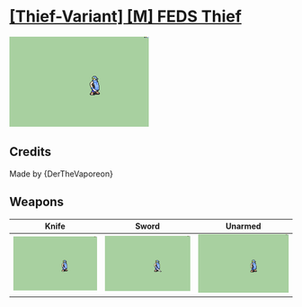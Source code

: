 # [\[Thief-Variant\] \[M\] FEDS Thief](../%5BThief-Variant%5D%20%5BM%5D%20FEDS%20Thief)

<img src="./1.%20Knife/Knife_000.png" alt="[Thief-Variant] [M] FEDS Thief standing" />

## Credits

Made by {DerTheVaporeon}

## Weapons


|Knife |Sword |Unarmed |
|  :---: | :---: | :---: |
| <img alt="Knife animation" src="./1.%20Knife/Knife.gif" /> | <img alt="Sword animation" src="./1.%20Sword/Sword.gif" /> | <img alt="Unarmed animation" src="./8.%20Unarmed/Unarmed.gif" /> |
